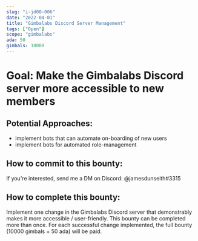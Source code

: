 ```yaml
---
slug: "i-jd00-006"
date: "2022-04-01"
title: "Gimbalabs Discord Server Management"
tags: ["Open"]
scope: "gimbalabs"
ada: 50
gimbals: 10000
---
```


# Goal: Make the Gimbalabs Discord server more accessible to new members

## Potential Approaches:
- implement bots that can automate on-boarding of new users
- implement bots for automated role-management

## How to commit to this bounty:

If you're interested, send me a DM on Discord: @jamesdunseith#3315

## How to complete this bounty:

Implement one change in the Gimbalabs Discord server that demonstrably makes it more accessible / user-friendly. This bounty can be completed more than once. For each successful change implemented, the full bounty (10000 gimbals + 50 ada) will be paid.